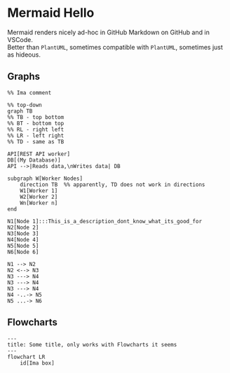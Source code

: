 # Mermaid Hello
Mermaid renders nicely ad-hoc in GitHub Markdown on GitHub and in VSCode.  
Better than `PlantUML`, sometimes compatible with `PlantUML`, sometimes just as hideous.

## Graphs
```mermaid
%% Ima comment

%% top-down
graph TB
%% TB - top bottom
%% BT - bottom top
%% RL - right left
%% LR - left right
%% TD - same as TB

API[REST API worker]
DB[(My Database)]
API -->|Reads data,\nWrites data| DB

subgraph W[Worker Nodes]
    direction TB  %% apparently, TD does not work in directions
    W1[Worker 1]
    W2[Worker 2]
    Wn[Worker n]
end

N1[Node 1]:::This_is_a_description_dont_know_what_its_good_for
N2[Node 2]
N3[Node 3]
N4[Node 4]
N5[Node 5]
N6[Node 6]

N1 --> N2
N2 <--> N3
N3 ---> N4
N3 ---> N4
N3 ---> N4
N4 -..-> N5
N5 ...-> N6
```


## Flowcharts
```mermaid
---
title: Some title, only works with Flowcharts it seems
---
flowchart LR
    id[Ima box]
```
